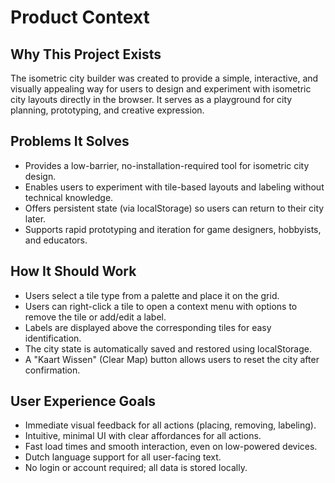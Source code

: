 # Product Context

## Why This Project Exists

The isometric city builder was created to provide a simple, interactive, and visually appealing way for users to design and experiment with isometric city layouts directly in the browser. It serves as a playground for city planning, prototyping, and creative expression.

## Problems It Solves

- Provides a low-barrier, no-installation-required tool for isometric city design.
- Enables users to experiment with tile-based layouts and labeling without technical knowledge.
- Offers persistent state (via localStorage) so users can return to their city later.
- Supports rapid prototyping and iteration for game designers, hobbyists, and educators.

## How It Should Work

- Users select a tile type from a palette and place it on the grid.
- Users can right-click a tile to open a context menu with options to remove the tile or add/edit a label.
- Labels are displayed above the corresponding tiles for easy identification.
- The city state is automatically saved and restored using localStorage.
- A "Kaart Wissen" (Clear Map) button allows users to reset the city after confirmation.

## User Experience Goals

- Immediate visual feedback for all actions (placing, removing, labeling).
- Intuitive, minimal UI with clear affordances for all actions.
- Fast load times and smooth interaction, even on low-powered devices.
- Dutch language support for all user-facing text.
- No login or account required; all data is stored locally.